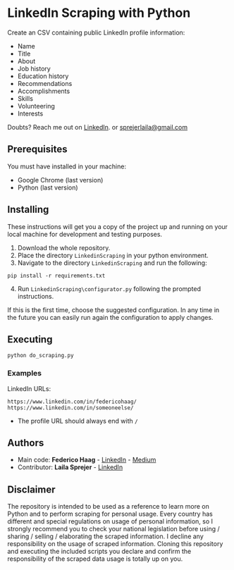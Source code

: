 # LinkedIn Scraping with Python

Create an CSV containing public LinkedIn profile information: 

- Name
- Title
- About
- Job history
- Education history
- Recommendations
- Accomplishments
- Skills
- Volunteering
- Interests

Doubts? Reach me out on [LinkedIn](https://www.linkedin.com/in/sprejerlaila/). or sprejerlaila@gmail.com

## Prerequisites

You must have installed in your machine:
* Google Chrome (last version)
* Python (last version)

## Installing

These instructions will get you a copy of the project up and running on your local machine for development and testing purposes.

1. Download the whole repository.
2. Place the directory `LinkedinScraping` in your python environment.
3. Navigate to the directory `LinkedinScraping` and run the following:
```
pip install -r requirements.txt
```
4. Run `LinkedinScraping\configurator.py` following the prompted instructions.
 

If this is the first time, choose the suggested configuration.
In any time in the future you can easily run again the configuration to apply changes.

## Executing

```
python do_scraping.py
```

### Examples

LinkedIn URLs:
```
https://www.linkedin.com/in/federicohaag/
https://www.linkedin.com/in/someoneelse/
```
* The profile URL should always end with `/`

## Authors

* Main code: **Federico Haag** - [LinkedIn](https://www.linkedin.com/in/federicohaag/) - [Medium](https://medium.com/@federicohaag)
* Contributor: **Laila Sprejer** - [LinkedIn](https://www.linkedin.com/in/sprejerlaila/)

## Disclaimer

The repository is intended to be used as a reference to learn more on Python and to perform scraping for personal usage. Every country has different and special regulations on usage of personal information, so I strongly recommend you to check your national legislation before using / sharing / selling / elaborating the scraped information. I decline any responsibility on the usage of scraped information. Cloning this repository and executing the included scripts you declare and confirm the responsibility of the scraped data usage is totally up on you.
